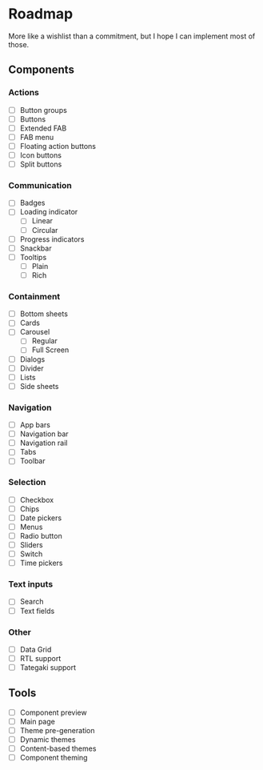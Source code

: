 # Roadmap

More like a wishlist than a commitment, but I hope I can implement most of those.

## Components

### Actions

- [ ] Button groups
- [ ] Buttons
- [ ] Extended FAB
- [ ] FAB menu
- [ ] Floating action buttons
- [ ] Icon buttons
- [ ] Split buttons

### Communication

- [ ] Badges
- [ ] Loading indicator
  - [ ] Linear
  - [ ] Circular
- [ ] Progress indicators
- [ ] Snackbar
- [ ] Tooltips
  - [ ] Plain
  - [ ] Rich

### Containment

- [ ] Bottom sheets
- [ ] Cards
- [ ] Carousel
  - [ ] Regular
  - [ ] Full Screen
- [ ] Dialogs
- [ ] Divider
- [ ] Lists
- [ ] Side sheets

### Navigation

- [ ] App bars
- [ ] Navigation bar
- [ ] Navigation rail
- [ ] Tabs
- [ ] Toolbar

### Selection

- [ ] Checkbox
- [ ] Chips
- [ ] Date pickers
- [ ] Menus
- [ ] Radio button
- [ ] Sliders
- [ ] Switch
- [ ] Time pickers

### Text inputs

- [ ] Search
- [ ] Text fields

### Other

- [ ] Data Grid
- [ ] RTL support
- [ ] Tategaki support

## Tools

- [ ] Component preview
- [ ] Main page
- [ ] Theme pre-generation
- [ ] Dynamic themes
- [ ] Content-based themes
- [ ] Component theming
